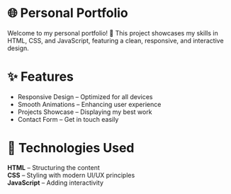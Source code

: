 
# 🌐 Personal Portfolio
Welcome to my personal portfolio! 🚀 This project showcases my skills in HTML, CSS, and JavaScript, featuring a clean, responsive, and interactive design.

# ✨ Features
<ul>
  <li>Responsive Design – Optimized for all devices</li>
  <li>Smooth Animations – Enhancing user experience</li>
  <li>Projects Showcase – Displaying my best work</li>
  <li>Contact Form – Get in touch easily</li>
</ul>

# 🔧 Technologies Used
<b>HTML</b> – Structuring the content <br>
<b>CSS</b> – Styling with modern UI/UX principles <br>
<b>JavaScript</b> – Adding interactivity <br>
